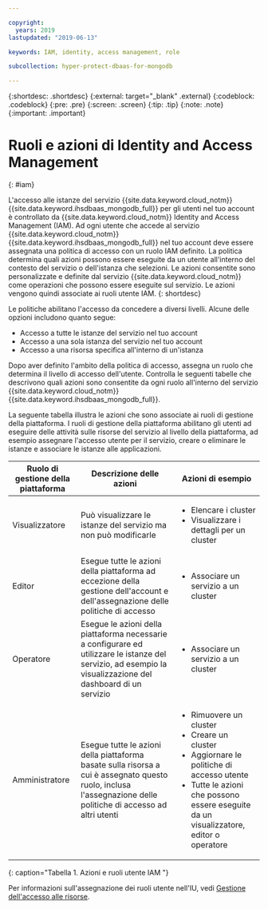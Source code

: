 ```yaml
---

copyright:
  years: 2019
lastupdated: "2019-06-13"

keywords: IAM, identity, access management, role

subcollection: hyper-protect-dbaas-for-mongodb

---
```


{:shortdesc: .shortdesc}
{:external: target="_blank" .external}
{:codeblock: .codeblock}
{:pre: .pre}
{:screen: .screen}
{:tip: .tip}
{:note: .note}
{:important: .important}

# Ruoli e azioni di Identity and Access Management 
{: #iam}

L'accesso alle istanze del servizio {{site.data.keyword.cloud_notm}} {{site.data.keyword.ihsdbaas_mongodb_full}} per gli utenti nel tuo account è controllato da {{site.data.keyword.cloud_notm}} Identity and Access Management (IAM). Ad ogni utente che accede al servizio {{site.data.keyword.cloud_notm}} {{site.data.keyword.ihsdbaas_mongodb_full}} nel tuo account deve essere assegnata una politica di accesso con un ruolo IAM definito. La politica determina quali azioni possono essere eseguite da un utente all'interno del contesto del servizio o dell'istanza che selezioni. Le azioni consentite sono personalizzate e definite dal servizio {{site.data.keyword.cloud_notm}} come operazioni che possono essere eseguite sul servizio. Le azioni vengono quindi associate ai ruoli utente IAM.
{: shortdesc}

Le politiche abilitano l'accesso da concedere a diversi livelli. Alcune delle opzioni includono quanto segue: 

* Accesso a tutte le istanze del servizio nel tuo account 
* Accesso a una sola istanza del servizio nel tuo account 
* Accesso a una risorsa specifica all'interno di un'istanza 

Dopo aver definito l'ambito della politica di accesso, assegna un ruolo che determina il livello di accesso dell'utente. Controlla le seguenti tabelle che descrivono quali azioni sono consentite da ogni ruolo all'interno del servizio {{site.data.keyword.cloud_notm}} {{site.data.keyword.ihsdbaas_mongodb_full}}.

La seguente tabella illustra le azioni che sono associate ai ruoli di gestione della piattaforma. I ruoli di gestione della piattaforma abilitano gli utenti ad eseguire delle attività sulle risorse del servizio al livello della piattaforma, ad esempio assegnare l'accesso utente per il servizio, creare o eliminare le istanze e associare le istanze alle applicazioni. 

|Ruolo di gestione della piattaforma |Descrizione delle azioni |Azioni di esempio                                                 |
|------------------------|----------------------|----------------------------------------------------------------|
|Visualizzatore                  |Può visualizzare le istanze del servizio ma non può modificarle |<ul><li>Elencare i cluster</li><li>Visualizzare i dettagli per un cluster </li></ul>|
|Editor                  |Esegue tutte le azioni della piattaforma ad eccezione della gestione dell'account e dell'assegnazione delle politiche di accesso |<ul><li>Associare un servizio a un cluster </li></ul>|
|Operatore                |Esegue le azioni della piattaforma necessarie a configurare ed utilizzare le istanze del servizio, ad esempio la visualizzazione del dashboard di un servizio |<ul><li>Associare un servizio a un cluster </li></ul>|
|Amministratore           |Esegue tutte le azioni della piattaforma basate sulla risorsa a cui è assegnato questo ruolo, inclusa l'assegnazione delle politiche di accesso ad altri utenti |<ul><li>Rimuovere un cluster</li><li>Creare un cluster</li><li>Aggiornare le politiche di accesso utente </li><li>Tutte le azioni che possono essere eseguite da un visualizzatore, editor o operatore </li></ul>|
{: caption="Tabella 1. Azioni e ruoli utente IAM "}


Per informazioni sull'assegnazione dei ruoli utente nell'IU, vedi [Gestione dell'accesso alle risorse](/docs/iam?topic=iam-iammanidaccser#iammanidaccser). 
